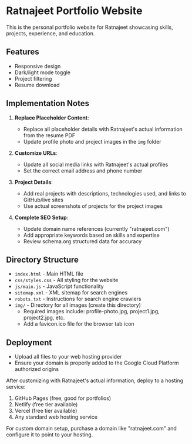 # Ratnajeet Portfolio Website

This is the personal portfolio website for Ratnajeet showcasing skills, projects, experience, and education.

## Features
- Responsive design
- Dark/light mode toggle
- Project filtering
- Resume download

## Implementation Notes

1. **Replace Placeholder Content**: 
   - Replace all placeholder details with Ratnajeet's actual information from the resume PDF
   - Update profile photo and project images in the `img` folder

2. **Customize URLs**:
   - Update all social media links with Ratnajeet's actual profiles
   - Set the correct email address and phone number

3. **Project Details**:
   - Add real projects with descriptions, technologies used, and links to GitHub/live sites
   - Use actual screenshots of projects for the project images

4. **Complete SEO Setup**:
   - Update domain name references (currently "ratnajeet.com")
   - Add appropriate keywords based on skills and expertise
   - Review schema.org structured data for accuracy

## Directory Structure

- `index.html` - Main HTML file
- `css/styles.css` - All styling for the website
- `js/main.js` - JavaScript functionality
- `sitemap.xml` - XML sitemap for search engines
- `robots.txt` - Instructions for search engine crawlers
- `img/` - Directory for all images (create this directory)
  - Required images include: profile-photo.jpg, project1.jpg, project2.jpg, etc.
  - Add a favicon.ico file for the browser tab icon

## Deployment

- Upload all files to your web hosting provider
- Ensure your domain is properly added to the Google Cloud Platform authorized origins

After customizing with Ratnajeet's actual information, deploy to a hosting service:
1. GitHub Pages (free, good for portfolios)
2. Netlify (free tier available)
3. Vercel (free tier available)
4. Any standard web hosting service

For custom domain setup, purchase a domain like "ratnajeet.com" and configure it to point to your hosting.
